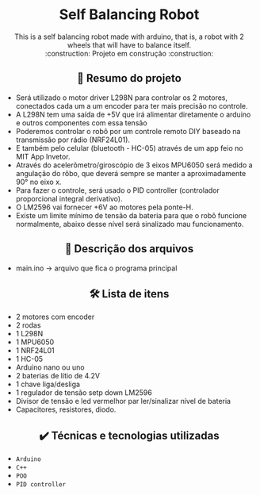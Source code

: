 <h1 align="center"> Self Balancing Robot </h1>
<p  align="center"> 
    This is a self balancing robot made with arduino, that is, a robot with 2 wheels that will have to balance itself. <br>
    :construction:  Projeto em construção  :construction:
</p>

<h2 align="center">  🔗 Resumo do projeto </h2>

- Será utilizado o motor driver L298N para controlar os 2 motores, conectados cada um a um encoder para ter mais precisão no controle.
- A L298N tem uma saída de +5V que irá alimentar diretamente o arduino e outros componentes com essa tensão
- Poderemos controlar o robô por um controle remoto DIY baseado na transmissão por rádio (NRF24L01).
- E também pelo celular (bluetooth - HC-05) através de um app feio no MIT App Invetor.
- Através do acelerômetro/giroscópio de 3 eixos MPU6050 será medido a angulação do rôbo, que deverá sempre se manter a aproximadamente 90° no eixo x.
- Para fazer o controle, será usado o PID controller (controlador proporcional integral derivativo).
- O LM2596 vai fornecer +6V ao motores pela ponte-H.
- Existe um limite mínimo de tensão da bateria para que o robô funcione normalmente, abaixo desse nível será sinalizado mau funcionamento.

<h2 align="center">  📁 Descrição dos arquivos </h2>

- main.ino -> arquivo que fica o programa principal

<h2 align="center">  🛠️ Lista de itens </h2>

- 2 motores com encoder
- 2 rodas
- 1 L298N
- 1 MPU6050
- 1 NRF24L01
- 1 HC-05
- Arduino nano ou uno
- 2 baterias de lítio de 4.2V
- 1 chave liga/desliga
- 1 regulador de tensão setp down LM2596
- Divisor de tensão e led vermelhor par ler/sinalizar nível de bateria
- Capacitores, resistores, diodo.

<h2 align="center">  ✔️ Técnicas e tecnologias utilizadas </h2>

- ``Arduino``
- ``C++``
- ``POO``
- ``PID controller``
